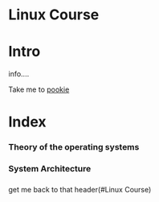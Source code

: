 # Linux Course

Intro
=====
info....

Take me to [pookie](#pookie)

# Index

### Theory of the operating systems
### System Architecture
### 


get me back to that header(#Linux Course)
